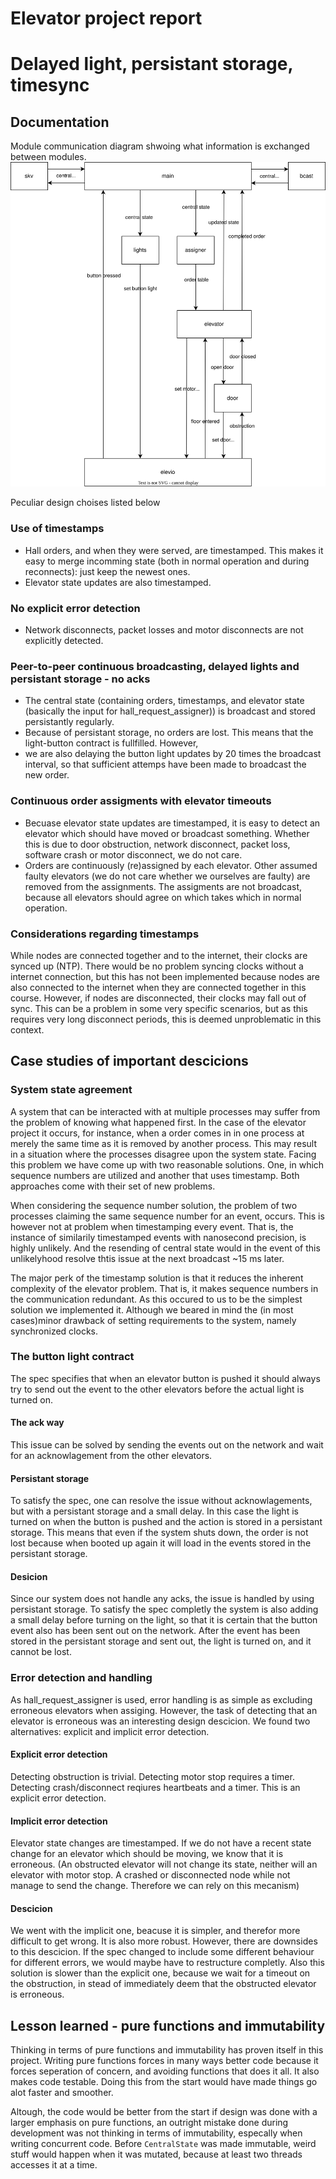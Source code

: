 # Elevator project report
# Delayed light, persistant storage, timesync
## Documentation
Module communication diagram shwoing what information is exchanged between modules.
![Communication diagram](communication_diagram.drawio.svg)

Peculiar design choises listed below
### Use of timestamps
- Hall orders, and when they were served, are timestamped. This makes it easy to merge incomming state (both in normal operation and during reconnects): just keep the newest ones.
- Elevator state updates are also timestamped.

### No explicit error detection
- Network disconnects, packet losses and motor disconnects are not explicitly detected.

### Peer-to-peer continuous broadcasting, delayed lights and persistant storage - no acks
- The central state (containing orders, timestamps, and elevator state (basically the input for hall_request_assigner)) is broadcast and stored persistantly regularly.
- Because of persistant storage, no orders are lost. This means that the light-button contract is fullfilled. However, 
- we are also delaying the button light updates by 20 times the broadcast interval, so that sufficient attemps have been made to broadcast the new order.

### Continuous order assigments with elevator timeouts
- Becuase elevator state updates are timestamped, it is easy to detect an elevator which should have moved or broadcast something. Whether this is due to door obstruction, network disconnect, packet loss, software crash or motor disconnect, we do not care.
- Orders are continuously (re)assigned by each elevator. Other assumed faulty elevators (we do not care whether we ourselves are faulty) are removed from the assignments. The assigments are not broadcast, because all elevators should agree on which takes which in normal operation.

### Considerations regarding timestamps
While nodes are connected together and to the internet, their clocks are synced up (NTP). There would be no problem syncing clocks without a internet connection, but this has not been implemented because nodes are also connected to the internet when they are connected together in this course. However, if nodes are disconnected, their clocks may fall out of sync. This can be a problem in some very specific scenarios, but as this requires very long disconnect periods, this is deemed unproblematic in this context.

## Case studies of important descicions

### System state agreement
A system that can be interacted with at multiple processes may suffer from the problem of knowing what happened first. In the case of the elevator project 
it occurs, for instance, when a order comes in in one process at merely the same time as it is removed by another process. This may result in a situation where the processes disagree upon the system state. Facing this problem we have come up with two reasonable solutions. One, in which sequence numbers are utilized and another that uses timestamp. Both approaches come with their set of new problems. 

When considering the sequence number solution, the problem of two processes claiming the same sequence number for an event, occurs. This is however not at problem when timestamping every event. That is, the instance of similarily timestamped events with nanosecond precision, is highly unlikely. And the resending of central state would in the event of this unlikelyhood resolve thtis issue at the next broadcast ~15 ms later. 

The major perk of the timestamp solution is that it reduces the inherent complexity of the elevator problem. That is, it makes sequence numbers in the communication redundant. As this occured to us to be the simplest solution we implemented it. Although we beared in mind the (in most cases)minor drawback of setting requirements to the system, namely synchronized clocks.

### The button light contract
The spec specifies that when an elevator button is pushed it should always try to send out the event to the other elevators before the actual light is turned on. 

#### The ack way
This issue can be solved by sending the events out on the network and wait for an acknowlagement from the other elevators.

#### Persistant storage
To satisfy the spec, one can resolve the issue without acknowlagements, but with a persistant storage and a small delay. In this case the light is turned on when the button is pushed and the action is stored in a persistant storage. This means that even if the system shuts down, the order is not lost because when booted up again it will load in the events stored in the persistant storage.

#### Desicion
Since our system does not handle any acks, the issue is handled by using persistant storage. To satisfy the spec completly the system is also adding a small delay before turning on the light, so that it is certain that the button event also has been sent out on the network. After the event has been stored in the persistant storage and sent out, the light is turned on, and it cannot be lost.

### Error detection and handling
As hall_request_assigner is used, error handling is as simple as excluding erroneous elevators when assiging. However, the task of detecting that an elevator is erroneous was an interesting design descicion. We found two alternatives: explicit and implicit error detection.

#### Explicit error detection
Detecting obstruction is trivial. Detecting motor stop requires a timer. Detecting crash/disconnect reqiures heartbeats and a timer. This is an explicit error detection.

#### Implicit error detection
Elevator state changes are timestamped. If we do not have a recent state change for an elevator which should be moving, we know that it is erroneous.
(An obstructed elevator will not change its state, neither will an elevator with motor stop. A crashed or disconnected node while not manage to send the change. Therefore we can rely on this mecanism)

#### Descicion
We went with the implicit one, beacuse it is simpler, and therefor more difficult to get wrong. It is also more robust. However, there are downsides to this descicion. If the spec changed to include some different behaviour for different errors, we would maybe have to restructure completly. Also this solution is slower than the explicit one, because we wait for a timeout on the obstruction, in stead of immediately deem that the obstructed elevator is erroneous.

## Lesson learned - pure functions and immutability
Thinking in terms of pure functions and immutability has proven itself in this project. Writing pure functions forces in many ways better code because it forces seperation of concern, and avoiding functions that does it all. It also makes code testable. Doing this from the start would have made things go alot faster and smoother.

Altough, the code would be better from the start if design was done with a larger emphasis on pure functions, an outright mistake done during development was not thinking in terms of immutability, especally when writing concurrent code. Before ```CentralState``` was made immutable, weird stuff would happen when it was mutated, because at least two threads accesses it at a time.

